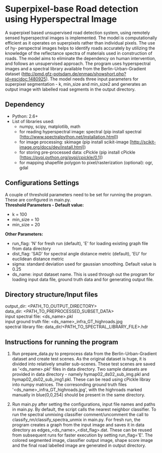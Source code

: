 # Superpixel-base Road detection using Hyperspectral Image #
A superpixel based unsupervised road detection system, using remotely sensed hyperspectral images is implemented.
The model is computationally efficient as it operates on superpixels rather than individual pixels. The use of hy-
perspectral images helps to identify roads accurately by utilizing the knowledge of the reflectance spectra of materials used in construction of roads. The model aims to eliminate the dependency on human intervention, and follows an unsupervised
approach. The program uses hyperspectral images and a spectral library available from the Berlin-Urban-Gradient dataset (http://pmd.gfz-potsdam.de/enmap/showshort.php?id=escidoc:1480925). The model needs three input parameters for superpixel segmentation - k, min_size and min_size2 and generates an output image with labelled road segments in the output directory.

## Dependency ##
* Python: 2.6+  
* List of libraries used:
  * numpy, scipy, matplotlib, math
  * for reading hyperspectral image: spectral (pip install spectral [http://www.spectralpython.net/installation.html])
  * for image processing: skimage (pip install scikit-image [http://scikit-image.org/docs/dev/install.html])
  * for storing pre-processed data: cPickle (pip install cPickle [https://pypi.python.org/pypi/cpickle/0.1])  
  * for mapping shapefile polygon to pixel/rasterization (optional): ogr, gdal

## Configurations Settings ##
A couple of threshold parameters need to be set for running the program. These are configured in main.py.  
**Threshold Parameters - Default value:**  
* k = 100
* min_size = 10
* min_size = 20  

**Other Parameters:** 
* run_flag: 'N' for fresh run (default), 'E' for loading existing graph file from data directory
* dist_flag: 'SAD' for spectral angle distance metric (default), 'EU' for euclidean distance metric
* sigma: standard deviation used for gaussian smoothing. Default value is 0.25
* ds_name: input dataset name. This is used through out the program for loading input data file, ground truth data and for generating output file.

## Directory structure/Input files ##
output_dir: \<PATH_TO_OUTPUT_DIRECTORY\>  
data_dir: \<PATH_TO_PREPROCESSED_SUBSET_DATA\>  
input spectral file: \<ds_name\>.pkl   
input ground truth file: \<ds_name\>_infra_GT_highroads.jpg    
spectral library file: data_dir/\<PATH_TO_SPECTRAL_LIBRARY_FILE\>.hdr  

## Instructions for running the program ## 
1. Run prepare_data.py to preprocess data from the Berlin-Urban-Gradient dataset and create test scenes. As the original dataset is huge, it is divided into relatively smaller sub-scenes. These test scenes are saved as '\<ds_name\>.pkl' files in data directory. Two sample datasets are provided in data directory - namely hymap02_ds02_sub_img.pkl and hymap02_ds02_sub_img1.pkl. These can be read using cPickle libray into numpy matrices. The corresonding ground truth files '\<ds_name\>_infra_GT_highroads.jpg', with the highroads marked manually in blue(0,0,254) should be present in the same directory. 

2. Run main.py after setting the configurations, input file names and paths in main.py. By default, the script calls the nearest neighbor classifier. To run the spectral unmixing classifier comment/uncomment the call to classify_nn/classify_spectra_unmix in main.py. For fresh run, the program creates a graph from the input image and saves it in data directory as edges_\<ds_name\>_\<dist_flag\>.dat. These can be reused from subsequent runs for faster execution by setting run_flag='E'. The colored segmented image, classifier output image, shape score image and the final road labelled image are generated in output directory.


 




